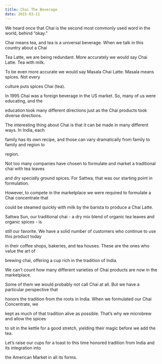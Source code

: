 ```yaml
---
title: Chai The Beverage
date: 2015-03-11
---
```

We heard once that Chai is the second most commonly used word in the world, behind “okay.”   

Chai means tea, and tea is a universal beverage.  When we talk in this country about a Chai 

Tea Latte, we are being redundant.    More accurately we would say Chai Latte.  Tea with milk.

To be even more accurate we would say Masala Chai Latte.  Masala means spices.  Not every 

culture puts spices Chai (tea). 

In 1995 Chai was a foreign beverage in the US market.  So, many of us were educating, and the 

education took many different directions just as the Chai products took diverse directions.  

The interesting thing about Chai is that it can be made in many different ways.  In India, each 

family has its own recipe, and those can vary dramatically from family to family and region to 

region.    

Not too many companies have chosen to formulate and market a traditional chai with tea leaves 

and dry specially ground spices.   For Sattwa, that was our starting point in formulation. 

However,  to compete in the marketplace we were required to formulate a Chai concentrate that 

could be steamed quickly with milk by the barista to produce a Chai Latte.

Sattwa Sun, our traditional chai - a dry mix blend of organic tea leaves and organic spices - is 

still our favorite.  We have a solid number of customers who continue to use this product today 

in their coffee shops, bakeries, and tea houses.  These are the ones who value the art of 

brewing chai, offering a cup rich in the tradition of India.  

We can’t count how many different varieties of Chai products are now in the marketplace.  

Some of them we would probably not call Chai at all.  But we have a particular perspective that 

honors the tradition from the roots in India.   When we formulated our Chai Concentrate, we 

kept as much of that tradition alive as possible.  That’s why we microbrew and allow the spices 

to sit in the kettle for a good stretch, yielding their magic before we add the tea.  

Let’s raise our cups for a toast to this time honored tradition from India and its integration into 

the American Market in all its forms.
